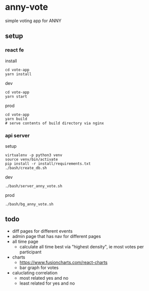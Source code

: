# anny-vote
simple voting app for ANNY

## setup

### react fe

install
```
cd vote-app
yarn install
```
dev
```
cd vote-app
yarn start
```
prod
```
cd vote-app
yarn build
# serve contents of build directory via nginx
```

### api server

setup
```
virtualenv -p python3 venv
source venv/bin/activate
pip install -r install/requirements.txt
./bash/create_db.sh
```
dev
```
./bash/server_anny_vote.sh
```
prod
```
./bash/bg_anny_vote.sh
```

## todo

- diff pages for different events
- admin page that has nav for different pages
- all time page
  - calculate all time best via "highest density", ie most votes per participant
- charts
  - https://www.fusioncharts.com/react-charts
  - bar graph for votes
- caluclating correlation
  - most related yes and no
  - least related for yes and no
